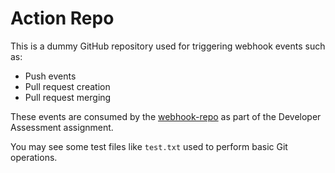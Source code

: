 # Action Repo

This is a dummy GitHub repository used for triggering webhook events such as:

- Push events
- Pull request creation
- Pull request merging

These events are consumed by the [webhook-repo](https://github.com/Anuradha021/webhook-repo) as part of the Developer Assessment assignment.

You may see some test files like `test.txt` used to perform basic Git operations.
